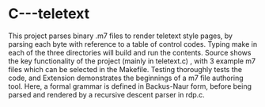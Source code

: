 # C---teletext
This project parses binary .m7 files to render teletext style pages, by parsing each byte with reference to a table of control codes.
Typing make in each of the three directories will build and run the contents. Source shows the key functionality of the project (mainly in teletext.c)
, with 3 example m7 files which can be selected in the Makefile. Testing thoroughly tests the code, and Extension demonstrates the beginnings 
of a m7 file authoring tool. Here, a formal grammar is defined in Backus-Naur form, before being parsed and rendered by a recursive descent parser 
in rdp.c.
